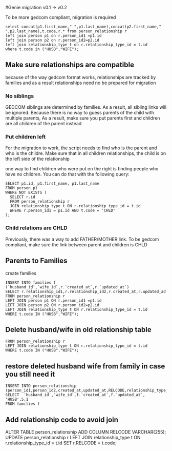 #Genie migration v0.1 -> v0.2

To be more gedcom compliant, migration is required

```
select concat(p1.first_name," ",p1.last_name),concat(p2.first_name," ",p2.last_name),t.code,r.* from person_relationship r
left join person p1 on r.person_id1 =p1.id
left join person p2 on r.person_id2=p2.id
left join relationship_type t on r.relationship_type_id = t.id
where t.code in ("HUSB","WIFE");
```

## Make sure relationships are compatible

because of the way gedcom format works, relationships are tracked by families and as a result relationships need no be prepared for migration

### No siblings

GEDCOM siblings are determined by families. As a result, all sibling links will be ignored. Because there is no way to guess parents of the child with multiple parents, As a result, make sure you put parents first and children are all children of the parent instead

### Put children left

For the migration to work, the script needs to find who is the parent and who is the childre. Make sure that in all children relationships, the child is on the left side of the relationship

one way to find children who were put on the right is finding people who have no children. You can do that with the following query:

```
SELECT p1.id, p1.first_name, p1.last_name
FROM person p1
WHERE NOT EXISTS (
  SELECT r.id
  FROM person_relationship r
  JOIN relationship_type t ON r.relationship_type_id = t.id
  WHERE r.person_id1 = p1.id AND t.code = 'CHLD'
);
```

### Child relations are CHLD

Previously, there was a way to add FATHER/MOTHER link. To be gedcom compliant, make sure the link between parent and children is CHLD

## Parents to Families
create families

```
INSERT INTO families f (`husband_id`,`wife_id`,r.`created_at`,r.`updated_at`)
SELECT r.relationship_id1,r.relationship_id2,r.created_at,r.updated_ad 
FROM person_relationship r
LEFT JOIN person p1 ON r.person_id1 =p1.id
LEFT JOIN person p2 ON r.person_id2=p2.id
LEFT JOIN relationship_type t ON r.relationship_type_id = t.id
WHERE t.code IN ("HUSB","WIFE");
```

## Delete husband/wife in old relationship table
```DELETE r 
FROM person_relationship r
LEFT JOIN relationship_type t ON r.relationship_type_id = t.id
WHERE t.code IN ("HUSB","WIFE");
```

## restore deleted husband wife from family in case you still need it
```
INSERT INTO person_relationship (person_id1,person_id2,created_at,updated_at,RELCODE,relationship_type_id,family_tree_id)
SELECT  `husband_id`,`wife_id`,f.`created_at`,f.`updated_at`, 'HUSB',5,1
FROM families f
```

## Add relationship code to avoid join
ALTER TABLE person_relationship
ADD COLUMN RELCODE VARCHAR(255);
UPDATE person_relationship r
LEFT JOIN relationship_type t ON r.relationship_type_id = t.id
SET
  r.RELCODE = t.code;
